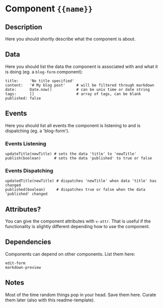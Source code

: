 # Component `{{name}}`

## Description

Here you should shortly describe what the component is about.

## Data

Here you should list the data the component is associated with and what it is
doing (eg. a `blog-form` component):

    title:     'No title specified'
    content:   '# My blog post'     # will be filtered through markdown
    date:      Date.now()           # can be unix time or date string
    tags:      []                   # array of tags, can be blank
    published: false

## Events

Here you should list all events the component is listening to and is
dispatching (eg. a 'blog-form').

### Events Listening

    updateTitle(newTitle) # sets the data 'title' to 'newTitle'
    publish(boolean)      # sets the data 'published' to true or false

### Events Dispatching

    updatedTitle(newTitle) # dispatches 'newTitle' when data 'title' has changed
    published(boolean)     # dispatches true or false when the data 'published' changed

## Attributes?

You can give the component attributes with `v-attr`. That is useful if the
functionality is slightly different depending how to use the component.

## Dependencies

Components can depend on other components. List them here:

    edit-form
    markdown-preview

## Notes

Most of the time random things pop in your head. Save them here. Curate them
later (also with this readme-template).
